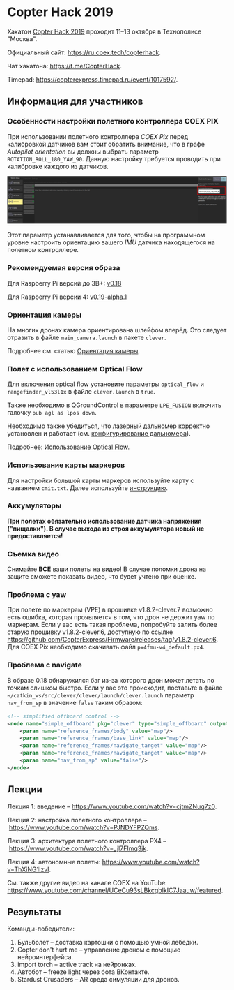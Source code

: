 # Copter Hack 2019

Хакатон [Copter Hack 2019](https://copterexpress.timepad.ru/event/768108/) проходит 11–13 октября в Технополисе "Москва".

Официальный сайт: https://ru.coex.tech/copterhack.

Чат хакатона: https://t.me/CopterHack.

Timepad: https://copterexpress.timepad.ru/event/1017592/.

## Информация для участников

### Особенности настройки полетного контроллера COEX PIX

При использовании полетного контроллера *COEX Pix* перед калибровкой датчиков вам стоит обратить внимание, что в графе *Autopilot orientation* вы должны выбрать параметр `ROTATION_ROLL_180_YAW_90`. Данную настройку требуется проводить при калибровке каждого из датчиков.

<img src="../assets/autopilot_orientation.png" class="center" width=600>

Этот параметр устанавливается для того, чтобы на программном уровне настроить ориентацию вашего *IMU* датчика находящегося на полетном контроллере.

### Рекомендуемая версия образа

Для Raspberry Pi версий до 3B+: [v0.18](https://github.com/CopterExpress/clever/releases/tag/v0.18)

Для Raspberry Pi версии 4: [v0.19-alpha.1](https://github.com/CopterExpress/clever/releases/tag/v0.19-alpha.1)

### Ориентация камеры

На многих дронах камера ориентирована шлейфом вперёд. Это следует отразить в файле `main_camera.launch` в пакете `clever`.

Подробнее см. статью [Ориентация камеры](camera_frame.md).

### Полет с использованием Optical Flow

Для включения optical flow установите параметры `optical_flow` и `rangefinder_vl53l1x` в файле `clever.launch` в `true`.

Также необходимо в QGroundControl в параметре `LPE_FUSION` включить галочку `pub agl as lpos down`.

Необходимо также убедиться, что лазерный дальномер корректно установлен и работает (см. [конфигурирование дальномера](laser.md)).

Подробнее: [Использование Optical Flow](optical_flow.md).

### Использование карты маркеров

Для настройки большой карты маркеров используйте карту с названием `cmit.txt`. Далее используйте [инструкцию](aruco_map.md).

### Аккумуляторы

**При полетах обязательно использование датчика напряжения ("пищалки"). В случае выхода из строя аккумулятора новый не предоставляется!**

### Съемка видео

Снимайте **ВСЕ** ваши полеты на видео! В случае поломки дрона на защите сможете показать видео, что будет учтено при оценке.

### Проблема с yaw

При полете по маркерам (VPE) в прошивке v1.8.2-clever.7 возможно есть ошибка, которая проявляется в том, что дрон не держит yaw по маркерам. Если у вас есть такая проблема, попробуйте залить более старую прошивку v1.8.2-clever.6, доступную по ссылке https://github.com/CopterExpress/Firmware/releases/tag/v1.8.2-clever.6. Для COEX Pix необходимо скачивать файл `px4fmu-v4_default.px4`.

### Проблема с navigate

В образе 0.18 обнаружился баг из-за которого дрон может летать по точкам слишком быстро. Если у вас это происходит, поставьте в файле `~/catkin_ws/src/clever/clever/launch/clever.launch` параметр `nav_from_sp` в значение `false` таким образом:

```xml
<!-- simplified offboard control -->
<node name="simple_offboard" pkg="clever" type="simple_offboard" output="screen" clear_params="true">
    <param name="reference_frames/body" value="map"/>
    <param name="reference_frames/base_link" value="map"/>
    <param name="reference_frames/navigate_target" value="map"/>
    <param name="reference_frames/navigate_target" value="map"/>
    <param name="nav_from_sp" value="false"/>
</node>
```

## Лекции

Лекция 1: введение – https://www.youtube.com/watch?v=cjtmZNuq7z0.

Лекция 2: настройка полетного контроллера – https://www.youtube.com/watch?v=PJNDYFPZQms.

Лекция 3: архитектура полетного контроллера PX4 – https://www.youtube.com/watch?v=_jl7FImq3jk.

Лекция 4: автономные полеты: https://www.youtube.com/watch?v=ThXiNG1IzvI.

См. также другие видео на канале COEX на YouTube: https://www.youtube.com/channel/UCeCu93sLBkcgbIkIC7Jaauw/featured.

## Результаты

Команды-победители:

1. Бульболет – доставка картошки с помощью умной лебедки.
2. Copter don't hurt me – управление дроном с помощью нейроинтерфейса.
3. import torch – active track на нейронках.
4. Автобот – freeze light через бота ВКонтакте.
5. Stardust Crusaders – AR среда симуляции для дронов.
